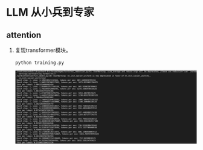 # LLM 从小兵到专家

## attention

1. 复现transformer模块。

    `python training.py`

    ![](./images/attention_log.png)
